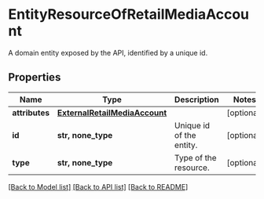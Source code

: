 # EntityResourceOfRetailMediaAccount

A domain entity exposed by the API, identified by a unique id.

## Properties
Name | Type | Description | Notes
------------ | ------------- | ------------- | -------------
**attributes** | [**ExternalRetailMediaAccount**](ExternalRetailMediaAccount.md) |  | [optional] 
**id** | **str, none_type** | Unique id of the entity. | [optional] 
**type** | **str, none_type** | Type of the resource. | [optional] 

[[Back to Model list]](../README.md#documentation-for-models) [[Back to API list]](../README.md#documentation-for-api-endpoints) [[Back to README]](../README.md)


